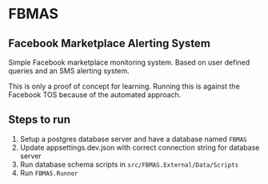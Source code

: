 # FBMAS
Facebook Marketplace Alerting System
---
Simple Facebook marketplace monitoring system. Based on user defined queries and an SMS alerting system.

This is only a proof of concept for learning. Running this is against the Facebook TOS because of the automated approach.

## Steps to run
1. Setup a postgres database server and have a database named `FBMAS`
2. Update appsettings.dev.json with correct connection string for database server
3. Run database schema scripts in `src/FBMAS.External/Data/Scripts`
4. Run `FBMAS.Runner`
